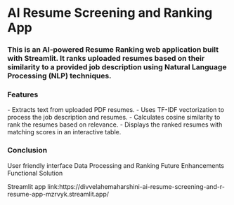 <h1>AI Resume Screening and Ranking App</h1>
<h3>This is an AI-powered Resume Ranking web application built with Streamlit.  
It ranks uploaded resumes based on their similarity to a provided job description using Natural Language Processing (NLP) techniques.</h3>

<h3>Features</h3>
<p>
- Extracts text from uploaded PDF resumes.
- Uses TF-IDF vectorization to process the job description and resumes.
- Calculates cosine similarity to rank the resumes based on relevance.
- Displays the ranked resumes with matching scores in an interactive table.
</p>

<h3>Conclusion</h3>
<p>
  User friendly interface
  Data Processing and Ranking
  Future Enhancements
  Functional Solution
</p>

<p>Streamlit app link:https://divvelahemaharshini-ai-resume-screening-and-r-resume-app-mzrvyk.streamlit.app/</p>
